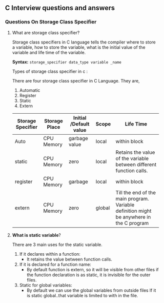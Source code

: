 ## C Interview questions and answers

 
### Questions On Storage Class Specifier

1. What are storage class specifier?

   Storage class specifiers in C language tells the compiler where to store a variable, how to store the variable, what is the initial value of the variable and life time of the variable.
   
   **Syntax:** `storage_specifier data_type variable _name`

   Types of storage class specifier in c :
   
   There are four storage class specifier in C Language. They are,
   
   1. Automatic
   2. Register
   3. Static
   4. Extern
   
   
   Storage Specifier | Storage Place | Initial /Default value | Scope | Life Time |
   ----------------- | ------------- | ---------------------- | ----- | --------- |
     Auto | CPU Memory | garbage value | local | within block |
     static | CPU Memory | zero | local | Retains the value of the variable between different function calls. | 
     register | CPU Memory | garbage | local | within block | 
     extern | CPU Memory | zero | global | Till the end of the main program. Variable definition might be anywhere in the C program  | 
1. **What is static variable**?

    There are 3 main uses for the static variable.
    1. If it declares within a function: 
       * It retains the value between function calls.
    1. If it is declared for a function name:
       * By default function is extern, so it will be visible from other files if the function  declaration is as static, it is invisible for the outer files.
    1. Static for global variables:
       * By default we can use the global variables from outside files If it is static global..that variable is limited to with in the file.
